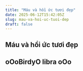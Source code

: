 ```yaml
---
title: "Máu và hồi ức tươi đẹp"
date: 2025-06-12T15:42:05Z
slug: mau-va-hoi-uc-tuoi-dep
draft: false
---
```


## Máu và hồi ức tươi đẹp

## oOoBirdyO libra oOo

​
